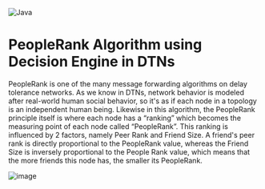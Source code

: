 
![Java](https://img.shields.io/badge/java-%23ED8B00.svg?style=for-the-badge&logo=openjdk&logoColor=white) 

# PeopleRank Algorithm using Decision Engine in DTNs

PeopleRank is one of the many message forwarding algorithms on delay tolerance networks. As we know in DTNs, network behavior is modeled after real-world human social behavior, so it's as if each node in a topology is an independent human being. Likewise in this algorithm, the PeopleRank principle itself is where each node has a “ranking” which becomes the measuring point of each node called “PeopleRank”. This ranking is influenced by 2 factors, namely Peer Rank and Friend Size. A friend's peer rank is directly proportional to the PeopleRank value, whereas the Friend Size is inversely proportional to the People Rank value, which means that the more friends this node has, the smaller its PeopleRank. 

![image](https://github.com/user-attachments/assets/61cb032d-fa9a-4192-b26d-f24cc64f1de8)







